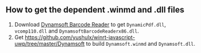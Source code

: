 ## How to get the dependent .winmd and .dll files
1. Download [Dynamsoft Barcode Reader](https://www.dynamsoft.com/Downloads/Dynamic-Barcode-Reader-Download.aspx) to get `DynamicPdf.dll`, `vcomp110.dll` and `DynamsoftBarcodeReaderx86.dll`.
2. Get https://github.com/yushulx/winrt-javascript-uwp/tree/master/Dynamsoft to build `Dynamsoft.winmd` and `Dynamsoft.dll`.